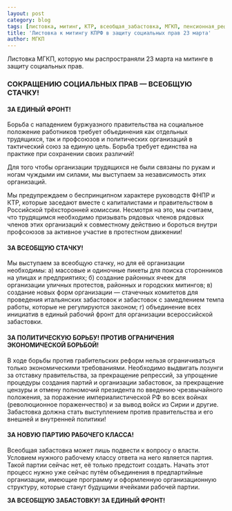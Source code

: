 ```yaml
---
layout: post
category: blog
tags: [листовка, митинг, КТР, всеобщая_забастовка, МГКП, пенсионная_реформа, Единый_фронт]
title: 'Листовка к митингу КПРФ в защиту социальных прав 23 марта'
author: МГКП
---
```


Листовка МГКП, которую мы распространяли 23 марта на митинге в защиту социальных прав.

### СОКРАЩЕНИЮ СОЦИАЛЬНЫХ ПРАВ — ВСЕОБЩУЮ СТАЧКУ!

#### ЗА ЕДИНЫЙ ФРОНТ!

Борьба с нападением буржуазного правительства на социальное положение работников требует объединения как отдельных трудящихся, так и профсоюзов и политических организаций в тактический союз за единую цель. Борьба требует единства на практике при сохранении своих различий!

Для того чтобы организации трудящихся не были связаны по рукам и ногам чуждыми им силами, мы выступаем за независимость этих организаций.

Мы предупреждаем о беспринципном характере руководств ФНПР и КТР, которые заседают вместе с капиталистами и правительством в Российской трёхсторонней комиссии. Несмотря на это, мы считаем, что трудящимся необходимо призывать рядовых членов рядовых членов этих организаций к совместному действию и бороться внутри профсоюзов за активное участие в протестном движении!

#### ЗА ВСЕОБЩУЮ СТАЧКУ!

Мы выступаем за всеобщую стачку, но для её организации необходимы:
а) массовые и одиночные пикеты для поиска сторонников на улицах и предприятиях;
б) создание районных ячеек для организации уличных протестов, районных и городских митингов;
в) создание новых форм организации — стачечных комитетов для проведения итальянских забастовок и забастовок с замедлением темпа работы, которые не регулируются законом;
г) объединение всех инициатив в единый рабочий фронт для организации всероссийской забастовки.

#### ЗА ПОЛИТИЧЕСКУЮ БОРЬБУ! ПРОТИВ ОГРАНИЧЕНИЯ ЭКОНОМИЧЕСКОЙ БОРЬБОЙ!

В ходе борьбы против грабительских реформ нельзя ограничиваться только экономическими требованиями. Необходимо выдвигать лозунги за отставку правительства, за прекращение репрессий, за упрощение процедуры создания партий и организации забастовок, за прекращение цензуры и отмену полномочий президента по введению чрезвычайного положения, за поражение империалистической РФ во всех войнах (революционное пораженчество) и за вывод войск из Сирии и другие. Забастовка должна стать выступлением против правительства и его внешней и внутренней политики!

#### ЗА НОВУЮ ПАРТИЮ РАБОЧЕГО КЛАССА!

Всеобщая забастовка может лишь подвести к вопросу о власти. Условием нужного рабочему классу ответа на него является партия. Такой партии сейчас нет, её только предстоит создать. Начать этот процесс нужно уже сейчас путём объединения в предпартийные организации, имеющие программу и оформленную организационную структуру, которые станут будущими ячейками рабочей партии.

**ЗА ВСЕОБЩУЮ ЗАБАСТОВКУ! ЗА ЕДИНЫЙ ФРОНТ!**